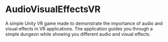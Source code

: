 # AudioVisualEffectsVR
A simple Unity VR game made to demonstrate the importance of audio and visual effects in VR applications.
The application guides you through a simple dungeon while showing you different audio and visual effects.
